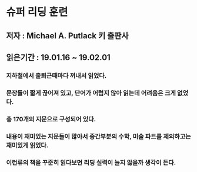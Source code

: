 # 슈퍼 리딩 훈련

## 저자 : Michael A. Putlack 키 출판사

## 읽은기간 : 19.01.16 ~ 19.02.01

### 지하철에서 출퇴근때마다 꺼내서 읽었다.

### 문장들이 짧게 끊어져 있고, 단어가 어렵지 않아 읽는데 어려움은 크게 없었다.

### 총 170개의 지문으로 구성되어 있다.

### 내용이 재미있는 지문들이 많아서 중간부분의 수학, 미술 파트를 제외하고는 재미있게 읽었다.

### 이런류의 책을 꾸준히 읽다보면 리딩 실력이 늘지 않을까 생각이 든다.